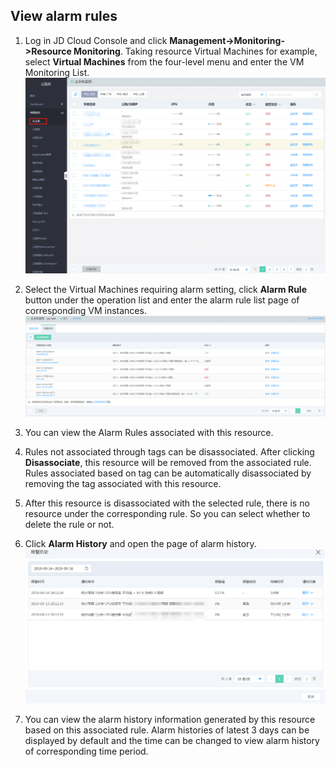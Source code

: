 ## View alarm rules
1. 	Log in JD Cloud Console and click **Management->Monitoring->Resource Monitoring**. Taking resource Virtual Machines for example, select **Virtual Machines** from the four-level menu and enter the VM Monitoring List.  
![云主机监控](../../../../../image/Cloud-Monitor/1-zylb.png)  

2. 	Select the Virtual Machines requiring alarm setting, click **Alarm Rule** button under the operation list and enter the alarm rule list page of corresponding VM instances.   
![云主机报警规则](../../../../../image/Cloud-Monitor/1-zylb-gz.png)

3. You can view the Alarm Rules associated with this resource.  
4. 	Rules not associated through tags can be disassociated. After clicking **Disassociate**, this resource will be removed from the associated rule. Rules associated based on tag can be automatically disassociated by removing the tag associated with this resource.  
5. 	After this resource is disassociated with the selected rule, there is no resource under the corresponding rule. So you can select whether to delete the rule or not.  
6. 	Click **Alarm History** and open the page of alarm history.
![云主机报警历史](../../../../../image/Cloud-Monitor/1-zylb-gz-bj.png)  

7. 	You can view the alarm history information generated by this resource based on this associated rule. Alarm histories of latest 3 days can be displayed by default and the time can be changed to view alarm history of corresponding time period.
